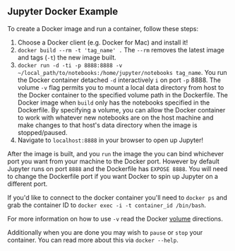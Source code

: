 ## Jupyter Docker Example

To create a Docker image and run a container, follow these steps:

1. Choose a Docker client (e.g. Docker for Mac) and install it!
2. `docker build --rm -t 'tag_name' .` The `--rm` removes the latest image and tags (`-t`) the new image built.
3. `docker run -d -ti -p 8888:8888 -v ~/local_path/to/notebooks:/home/jupyter/notebooks tag_name`. You run the Docker container detached `-d` interactively `i` on port `-p` 8888. The volume `-v` flag permits you to mount a local data directory from host to the Docker container to the specified volume path in the Dockerfile. The Docker image when `build` only has the notebooks specified in the Dockerfile. By specifying a volume, you can allow the Docker container to work with whatever new notebooks are on the host machine and make changes to that host's data directory when the image is stopped/paused. 
4. Navigate to `localhost:8888` in your browser to open up Jupyter!

After the image is built, and you `run` the image the you can bind whichever port you want from your machine to the Docker port. However by default Jupyter runs on port `8888` and the Dockerfile has `EXPOSE 8888`. You will need to change the Dockerfile port if you want Docker to spin up Jupyter on a different port.

If you'd like to connect to the docker container you'll need to `docker ps` and grab the container ID to `docker exec -i -t container_id /bin/bash`.

For more information on how to use `-v` read the Docker [volume](https://docs.docker.com/engine/tutorials/dockervolumes/#add-a-data-volume) directions.

Additionally when you are done you may wish to `pause` or `stop` your container. You can read more about this via `docker --help`.


